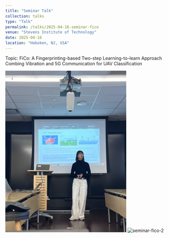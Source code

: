 ```yaml
---
title: "Seminar Talk"
collection: talks
type: "Talk"
permalink: /talks/2025-04-16-seminar-fico
venue: "Stevens Institute of Technology"
date: 2025-04-16
location: "Hoboken, NJ, USA"
---
```

Topic: FiCo: A Fingerprinting-based Two-step Learning-to-learn Approach Combing Vibration and 5G Communication for UAV Classification

<img src="../images/2025-04-16-talk-seminar-1.jpg" alt="seminar-fico-1" width="380"> <img src="../images/2025-04-16-talk-seminar-2.jpg" alt="seminar-fico-2" width="450">



